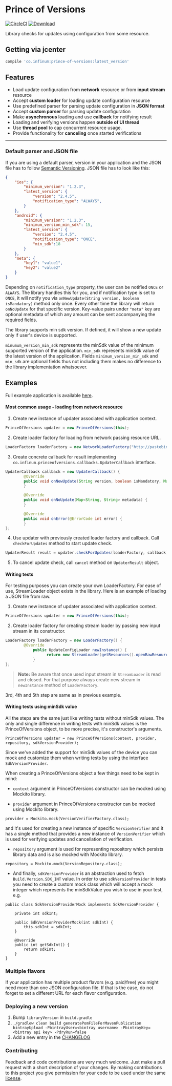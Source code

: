 # Prince of Versions

[![CircleCI](https://circleci.com/gh/infinum/Android-Prince-of-Versions.svg?style=svg)](https://circleci.com/gh/infinum/Android-Prince-of-Versions)
[![Download](https://api.bintray.com/packages/infinum/android/prince-of-versions/images/download.svg)](https://bintray.com/infinum/android/prince-of-versions/_latestVersion)

Library checks for updates using configuration from some resource.

## Getting via jcenter

```groovy
compile 'co.infinum:prince-of-versions:latest_version'
```

## Features

  * Load update configuration from **network** resource or from **input stream** resource
  * Accept **custom loader** for loading update configuration resource
  * Use predefined parser for parsing update configuration in **JSON format**
  * Accept **custom parser** for parsing update configuration
  * Make **asynchronous** loading and use **callback** for notifying result
  * Loading and verifying versions happen **outside of UI thread**
  * Use **thread pool** to cap concurrent resource usage.
  * Provide functionality for **canceling** once started verifications

----------

### Default parser and JSON file

If you are using a default parser, version in your application and the JSON file has to follow [Semantic Versioning](http://semver.org/). JSON file has to look like this:

```json
{
	"ios": {
		"minimum_version": "1.2.3",
		"latest_version": {
			"version": "2.4.5",
			"notification_type": "ALWAYS",
		}
	},
	"android": {
		"minimum_version": "1.2.3",
		"minimum_version_min_sdk": 15,
		"latest_version": {
			"version": "2.4.5",
			"notification_type": "ONCE",
			"min_sdk":18
		}
	},
	"meta": {
		"key1": "value1",
		"key2": "value2"
	}
}
```

Depending on <code>notification_type</code> property, the user can be notified <code>ONCE</code> or <code>ALWAYS</code>. The library handles this for you, and if notification type is set to <code>ONCE</code>, it will notify you via <code>onNewUpdate(String version, boolean isMandatory)</code> method only once. Every other time the library will return <code>onNoUpdate</code> for that specific version. 
Key-value pairs under <code>"meta"</code> key are optional metadata of which any amount can be sent accompanying the required fields.

The library supports min sdk version. If defined, it will show a new update only if user's device is supported.

<code>minumum_version_min_sdk</code> represents the minSdk value of the minimum supported version of the application. <code>min_sdk</code> represents minSdk value of the latest version of the application.
Fields <code>minimum_version_min_sdk</code> and <code>min_sdk</code> are optional fields thus not including them makes no difference to the library implementation whatsoever.


## Examples

Full example application is available [here](https://github.com/infinum/Android-Prince-of-Versions/tree/dev/ExampleApp).

#### Most common usage - loading from network resource
1. Create new instance of updater associated with application context.

```java
PrinceOfVersions updater = new PrinceOfVersions(this);
```
	
2. Create loader factory for loading from network passing resource URL.

```java
LoaderFactory loaderFactory = new NetworkLoaderFactory("http://pastebin.com/raw/41N8stUD");
```
	
3. Create concrete callback for result implementing <code>co.infinum.princeofversions.callbacks.UpdaterCallback</code> interface.

```java
UpdaterCallback callback = new UpdaterCallback() {
		@Override
		public void onNewUpdate(String version, boolean isMandatory, Map<String, String> metadata) {
		}

		@Override
		public void onNoUpdate(Map<String, String> metadata) {
		}

		@Override
		public void onError(@ErrorCode int error) {
		}
};
```

4. Use updater with previously created loader factory and callback. Call <code>checkForUpdates</code> method to start update check.

```java
UpdaterResult result = updater.checkForUpdates(loaderFactory, callback);
```

5. To cancel update check, call <code>cancel</code> method on <code>UpdaterResult</code> object.

#### Writing tests

For testing purposes you can create your own LoaderFactory. For ease of use, StreamLoader object exists in the library. Here is an example of loading a JSON file from raw. 

1. Create new instance of updater associated with application context.

```java
PrinceOfVersions updater = new PrinceOfVersions(this);
```
	
2. Create loader factory for creating stream loader by passing new input stream in its constructor.

```java
LoaderFactory loaderFactory = new LoaderFactory() {
		@Override
	        public UpdateConfigLoader newInstance() {
	              return new StreamLoader(getResources().openRawResource(R.raw.update));
	        }
};
```

> **Note:**
> Be aware that once used input stream in <code>StreamLoader</code> is read and closed. For that purpose always create new stream in <code>newInstance</code> method of <code>LoaderFactory</code>.

3rd, 4th and 5th step are same as in previous example.

#### Writing tests using minSdk value

All the steps are the same just like writing tests without minSdk values. The only and single difference in writing tests with minSdk values is the PrinceOfVersions object, to be more precise, it's constructor's arguments. 

```
PrinceOfVersions updater = new PrinceOfVersions(context, provider, repository, sdkVersionProvider);
```

Since we've added the support for minSdk values of the device you can mock and customize them when writing tests by using the interface <code>SdkVersionProvider</code>.

When creating a PrinceOfVersions object a few things need to be kept in mind:

* <code>context</code> argument in PrinceOfVersions constructor can be mocked using Mockito library.

* <code>provider</code> argument in PrinceOfVersions constructor can be mocked using Mockito library. 

```
provider = Mockito.mock(VersionVerifierFactory.class);
```

and it's used for creating a new instance of specific <code>VersionVerifier</code> and it has a single method that provides a new instance of <code>VersionVerifier</code> which is used for verifying updates and cancellation of verification.

* <code>repository</code> argument is used for representing repository which persists library data and is also mocked with Mockito library. 

```
repository = Mockito.mock(VersionRepository.class);
```

* And finally, <code>sdkVersionProvider</code> is an abstraction used to fetch <code>Build.Version.SDK_INT</code> value. In order to use <code>sdkVersionProvider</code> in tests you need to create a custom mock class which will accept a mock integer which represents the minSdkValue you wish to use in your test, e.g.

```
public class SdkVersionProviderMock implements SdkVersionProvider {

    private int sdkInt;

    public SdkVersionProviderMock(int sdkInt) {
        this.sdkInt = sdkInt;
    }

    @Override
    public int getSdkInt() {
        return sdkInt;
    }
}
```

### Multiple flavors
If your application has multiple product flavors (e.g. paid/free) you might need more than one JSON configuration file. If that is the case, do not forget to set a different URL for each flavor configuration. 

### Deploying a new version

1. Bump `libraryVersion` in `build.gradle`
2. `./gradlew clean build generatePomFileForMavenPublication bintrayUpload -PbintrayUser=<bintray username> -PbintrayKey=<bintray api key> -PdryRun=false`
3. Add a new entry in the [CHANGELOG](https://github.com/infinum/Android-Prince-of-Versions/blob/master/CHANGELOG.md)

### Contributing

Feedback and code contributions are very much welcome. Just make a pull request with a short description of your changes. By making contributions to this project you give permission for your code to be used under the same [license](https://github.com/infinum/Android-prince-of-versions/blob/dev/LICENCE).
